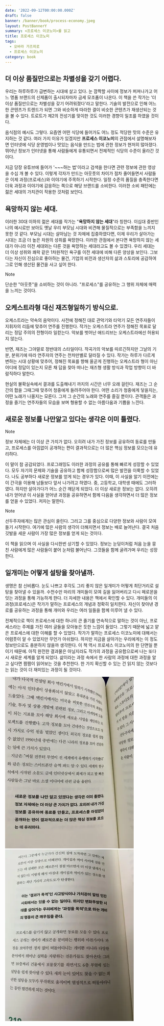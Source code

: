 ```yaml
---
date: '2022-09-12T00:00:00.000Z'
draft: false
banner: /banner/book/process-economy.jpeg
layout: PostBannerY
summary: <프로세스 이코노미>를 읽고
title: 프로세스 이코노미
tags:
  - 오바라 가즈히로
  - 프로세스 이코노미
category: book
---
```

## 더 이상 품질만으로는 차별성을 갖기 어렵다.

우리는 하루하루가 급변하는 시대에 살고 있다. 눈 깜짝할 사이에 정보가 퍼져나가고 어느 명품 브랜드의 신제품이 출시되자마자 금세 모조품이 나온다.
이 책을 쓴 작가는 '더 이상 품질만으로는 차별성을 갖기 어려워졌다'라고 말한다.
기술의 발전으로 인해 어느 한 콘텐츠가 트렌드가 되면 그와 비슷하게 따라한 결이 비슷한 콘텐츠가 재생산되는 것을 볼 수 있다.
트로트가 제2의 전성기를 맞이한 것도 이러한 경향이 일조를 하였을 것이다.

음식점의 예시도 그렇다. 요즘엔 어떤 식당에 들어가도 어느 정도 적당한 맛의 수준은 유지하는 것 같다. 여러 가지 이유가 있겠지만 **프로세스 이코노미**의 관점에서 설명해보자면 인터넷에 식당 운영법이나 맛있는 음식을 만드는 법에 관한 정보가 현저히 많아졌다.
뛰어난 정보가 인터넷을 통해 사람들에게 유통되면서 전체적인 식당의 수준이 올라간 것이다.

지금 당장 유튜브에 들어가 '\~\~\~하는 법'이라고 검색을 한다면 관련 정보에 관한 영상을 수십 개 볼 수 있다.
이렇게 각자가 만드는 아웃풋의 차이가 점차 줄어들면서 사람들은 이제 과정(프로세스)와 이야기에 주목하기 시작한다.
일정 수준의 품질을 충족한다면 더욱 과정과 이야기에 감응하는 쪽으로 해당 브랜드를 소비한다.
이러한 소비 패턴에는 젊은 세대의 가치관이 작용한 것처럼 보인다.

## 욕망하지 않는 세대.

이러한 30대 이하의 젊은 세대를 작가는 "**욕망하지 않는 세대**"라 칭한다.
이십대 중반인 나의 예시로만 보아도 옛날 우리 부모님 시대와 비견해 물질적으로는 부족함을 느끼지 못한 것 같다.
부모님 시대는 살아남는 것 자체에 집중하였다면, 이제 우리가 살아가는 시대는 조금 더 높은 차원의 성취를 욕망한다.
이러한 관점에서 본다면 욕망하지 않는 세대가 아니라 이전 세대와는 다른 것을 욕망하는 세대라고도 볼 수 있겠다.
우리 세대는 더 이상 성취와 쾌락 같은 1차원적인 욕구를 이전 세대에 비해 다른 양상을 보인다.
그보다는 자신이 진심으로 좋아하는 물건, 기업의 비전과 생산자의 삶과 스토리에 공감하여 그로 인해 생산된 물건을 사고 싶어 한다.


> [!note]
> 단순한 "아웃풋"을 소비하는 것이 아니라. "프로세스"를 공유하는 그 행위 자체에 매력을 느끼는 것이다.

## 오케스트라형 대신 재즈형일하기 방식으로.

오케스트라는 약속의 음악이다. 사전에 정해진 대로 관악기와 타악기 모든 연주자들이 지휘자의 리듬에 맞추어 연주를 진행한다. 작가는 오케스트라 연주가 정해진 목표로 달리는 정답 주의의 전형이라 일컫는다. 악보를 벗어난 애드리브는 오케스트라에선 허용되지 않는다.

반면, 재즈는 그야말로 정반대의 스타일이다. 작곡가의 악보를 따르긴하지만 그날의 기분, 분위기에 따라 연주자의 연주는 천차만별로 달라질 수 있다. 작가는 하루가 다르게 변하는 시대 상황에 맞추어, 정해진 목표를 향해 올곧게 진행하는 오케스트라 형이 아닌 어디에 정답이 있는지 모른 채 답을 찾아 떠나는 재즈형 생활 방식과 작업 방향이 더 바람직하다 말한다.

현실의 불확실속에서 결과를 도출해내기 까지의 시간은 너무 오래 걸린다. 재즈는 그 순간의 합을 그때그때 맞추어 청중에게 들려주어야 한다. 어떤 소리가 청중에게 닿을지는, 어떤 노래가 나올지는 모른다. 그저 그 순간의 노래와 연주를 즐길 뿐이다. 관객들은 과정을 즐기는 연주자들의 모습을 보며 형용할 수 없는 아름다움과 기쁨을 느낀다.

## 새로운 정보를 나만알고 있다는 생각은 이미 틀렸다.

> [!note]
> 
>   정보 자체에는 더 이상 큰 가치가 없다. 오히려 내가 가진 정보를 공유하여 동료를 만들고, 프로세스를
>   아낌없이 공개하는 편이 결과적으로는 더 많은 핵심 정보를 모으는데 유리하다.
> 

이 말이 참 공감되었다. 프로그래밍도 이러한 과정의 공유를 통해 빠르게 성장할 수 있었다. 모두 자기의
문제와 기술을 공유하고 함께 성장함으로써 많은 발전을 이룩할 수 있었다. 나도 공부하다 새로운 정보를
얻게 되는 경우가 있다. 이때, 이 사실을 알기 이전에는 이 간극을 이용해 남들보다 앞서 나가려고 하였다.
중, 고등학교, 대학생 때에도 그러하였다. 하지만 살아가다가 어느 순간 깨닫게 되었다. 더 이상 새로운
정보는 없다. 오히려 내가 얻어낸 이 사실을 얻어낸 과정을 공유하면서 함께 다음을 생각하면서 더 많은
정보를 얻을 수 있었다. 저자는 말한다.

> [!note]
>   선두주자에게는 많은 관심이 쏠린다. 그리고 그를 중심으로 다양한 정보와 사람이 모여들기 시작한다.
>   여기에 많은 사람의 생각이 더해지면서 정보는 배로 늘어난다. 결국 처음 깃발을 세운 사람이 가장 많은
>   정보를 얻게 되는 것이다.

이 책을 읽으며 이 사실을 다시한번 상기할 수 있었다. 정보는 눈덩이처럼 처음 눈을 뭉친 사람에게 많은
사람들이 붙어 눈처럼 불어난다. 그것들을 함께 굴려가며 우리는 성장한다.

## 일개미는 어떻게 설탕을 찾아낼까.

생명은 참 신비롭다. 눈도 나쁘고 후각도 그리 좋지 않은 일개미가 어떻게 최단거리로 설탕을 찾아낼 수 있을까. 수천수만 마리의 개미들이 모여 길을 잃어버리고 다시 페로몬을 잇는 과정을 통해 가능하게 한다. 더 자세한 내용은 책에서 확인할 수 있다. 개미들의 이 과정(프로세스)은 작가가 말하는 프로세스의 개념과 정확히 일치한다. 자신이 찾아낸 경로를 공유하는 과정을 통해 개미와 우리는 여러 일들을 함께 이루어 낼 수 있다.

전체적으로 책이 프로세스에 대한 하나의 큰 줄기를 연속적으로 말하는 것이 아닌, 프로세스라는 주제를 가진 여러 글들을 모아놓은 듯한 느낌이 들었다. 그렇기 때문에 넓고 얕은 프로세스에 대한 이해를 할 수 있었다. 작가가 말하는 프로세스 이코노미에 대해서는 어렴풋이 알 수 있었지만 무언가 아쉬웠다. 하지만 지금을 살아가는 우리에게는 이 정도 정보만으로도 충분하지 않을까 생각한다. 이 책 역시 프로세스 이코노미의 한 단면일 뿐이기 때문에. 아직 완전한 결과물은 아닐지라도 작가의 과정을 공유함으로써 나는 또다시 새로운 세계를 알게 되었다. 삶이라는 과정 속에서 한 사람의 과정에 대한 과정을 알고 싶다면 짬짬이 읽어보는 것을 추천한다. 한 가지 확신할 수 있는 건 읽지 않는 것보다는 읽는 것이 더 재미있는 과정이 될 것이다.

![image](./image.webp) ![image2](./image2.webp)